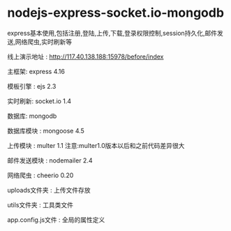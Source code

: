# nodejs-express-socket.io-mongodb
express基本使用,包括注册,登陆,上传,下载,登录权限控制,session持久化,邮件发送,网络爬虫,实时刷新等

线上演示地址 : http://117.40.138.188:15978/before/index

主框架: express 4.16

模板引擎 : ejs 2.3

实时刷新: socket.io 1.4

数据库: mongodb

数据库模块 : mongoose 4.5

上传模块 : multer 1.1 注意:multer1.0版本以后和之前代码差异很大

邮件发送模块 : nodemailer 2.4

网络爬虫 : cheerio 0.20

uploads文件夹 : 上传文件存放

utils文件夹 : 工具类文件

app.config.js文件 : 全局的属性定义
